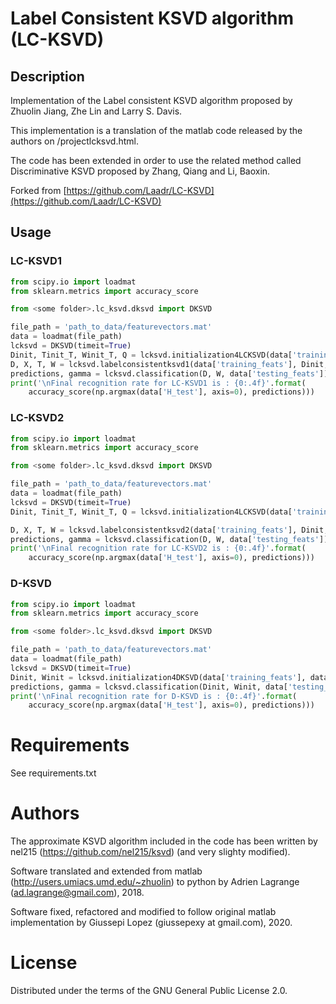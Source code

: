 # Label Consistent KSVD algorithm (LC-KSVD)

## Description
Implementation of the Label consistent KSVD algorithm proposed by Zhuolin Jiang, Zhe Lin and Larry S. Davis.

This implementation is a translation of the matlab code released by the authors on /projectlcksvd.html.

The code has been extended in order to use the related method called Discriminative KSVD proposed by Zhang, Qiang and Li, Baoxin.


Forked from [https://github.com/Laadr/LC-KSVD](https://github.com/Laadr/LC-KSVD)

## Usage
### LC-KSVD1
```python
from scipy.io import loadmat
from sklearn.metrics import accuracy_score

from <some folder>.lc_ksvd.dksvd import DKSVD

file_path = 'path_to_data/featurevectors.mat'
data = loadmat(file_path)
lcksvd = DKSVD(timeit=True)
Dinit, Tinit_T, Winit_T, Q = lcksvd.initialization4LCKSVD(data['training_feats'], data['H_train'])
D, X, T, W = lcksvd.labelconsistentksvd1(data['training_feats'], Dinit, data['H_train'], Q, Tinit_T)
predictions, gamma = lcksvd.classification(D, W, data['testing_feats'])
print('\nFinal recognition rate for LC-KSVD1 is : {0:.4f}'.format(
    accuracy_score(np.argmax(data['H_test'], axis=0), predictions)))
```

### LC-KSVD2
```python
from scipy.io import loadmat
from sklearn.metrics import accuracy_score

from <some folder>.lc_ksvd.dksvd import DKSVD

file_path = 'path_to_data/featurevectors.mat'
data = loadmat(file_path)
lcksvd = DKSVD(timeit=True)
Dinit, Tinit_T, Winit_T, Q = lcksvd.initialization4LCKSVD(data['training_feats'], data['H_train'])

D, X, T, W = lcksvd.labelconsistentksvd2(data['training_feats'], Dinit, data['H_train'], Q, Tinit_T, Winit_T)
predictions, gamma = lcksvd.classification(D, W, data['testing_feats'])
print('\nFinal recognition rate for LC-KSVD2 is : {0:.4f}'.format(
    accuracy_score(np.argmax(data['H_test'], axis=0), predictions)))
```

### D-KSVD
```python
from scipy.io import loadmat
from sklearn.metrics import accuracy_score

from <some folder>.lc_ksvd.dksvd import DKSVD

file_path = 'path_to_data/featurevectors.mat'
data = loadmat(file_path)
lcksvd = DKSVD(timeit=True)
Dinit, Winit = lcksvd.initialization4DKSVD(data['training_feats'], data['H_train'])
predictions, gamma = lcksvd.classification(Dinit, Winit, data['testing_feats'])
print('\nFinal recognition rate for D-KSVD is : {0:.4f}'.format(
    accuracy_score(np.argmax(data['H_test'], axis=0), predictions)))
```

# Requirements
See requirements.txt

# Authors

The approximate KSVD algorithm included in the code has been written by nel215 (https://github.com/nel215/ksvd) (and very slighty modified).

Software translated and extended from matlab (http://users.umiacs.umd.edu/~zhuolin) to python by Adrien Lagrange (ad.lagrange@gmail.com), 2018.

Software fixed, refactored and modified to follow original matlab implementation by Giussepi Lopez (giussepexy at gmail.com), 2020.

# License

Distributed under the terms of the GNU General Public License 2.0.
